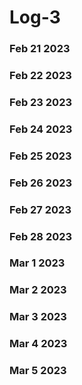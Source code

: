 # Log-3

### Feb 21 2023

### Feb 22 2023

### Feb 23 2023

### Feb 24 2023

### Feb 25 2023

### Feb 26 2023

### Feb 27 2023

### Feb 28 2023

### Mar 1 2023

### Mar 2 2023

### Mar 3 2023

### Mar 4 2023

### Mar 5 2023
